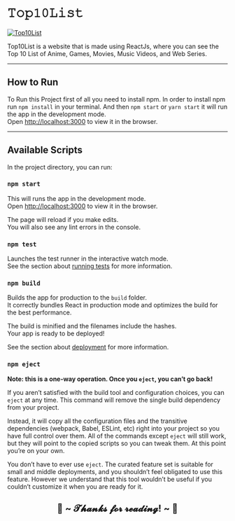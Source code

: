 # 𝚃𝚘𝚙𝟷𝟶𝙻𝚒𝚜𝚝

[![Top10List](top10list-react.gif "Top10List")](top10list-react.netlify.app/ )

Top10List is a website that is made using ReactJs, where you can see the Top 10 List of Anime, Games, Movies, Music Videos, and Web Series.

---

## How to Run

To Run this Project first of all you need to install npm. In order to install npm run `npm install` in your terminal. And then `npm start` or `yarn start` it will run the app in the development mode.\
Open [http://localhost:3000](http://localhost:3000) to view it in the browser.

---

## Available Scripts

In the project directory, you can run:

### `npm start`

This will runs the app in the development mode.\
Open [http://localhost:3000](http://localhost:3000) to view it in the browser.

The page will reload if you make edits.\
You will also see any lint errors in the console.

### `npm test`

Launches the test runner in the interactive watch mode.\
See the section about [running tests](https://facebook.github.io/create-react-app/docs/running-tests) for more information.

### `npm build`

Builds the app for production to the `build` folder.\
It correctly bundles React in production mode and optimizes the build for the best performance.

The build is minified and the filenames include the hashes.\
Your app is ready to be deployed!

See the section about [deployment](https://facebook.github.io/create-react-app/docs/deployment) for more information.

### `npm eject`

**Note: this is a one-way operation. Once you `eject`, you can’t go back!**

If you aren’t satisfied with the build tool and configuration choices, you can `eject` at any time. This command will remove the single build dependency from your project.

Instead, it will copy all the configuration files and the transitive dependencies (webpack, Babel, ESLint, etc) right into your project so you have full control over them. All of the commands except `eject` will still work, but they will point to the copied scripts so you can tweak them. At this point you’re on your own.

You don’t have to ever use `eject`. The curated feature set is suitable for small and middle deployments, and you shouldn’t feel obligated to use this feature. However we understand that this tool wouldn’t be useful if you couldn’t customize it when you are ready for it.

<h2 align="center">💖 ~ 𝓣𝓱𝓪𝓷𝓴𝓼 𝓯𝓸𝓻 𝓻𝓮𝓪𝓭𝓲𝓷𝓰! ~ 💖</h2>
